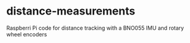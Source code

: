 # distance-measurements
Raspberri Pi code for distance tracking with a BNO055 IMU and rotary wheel encoders
